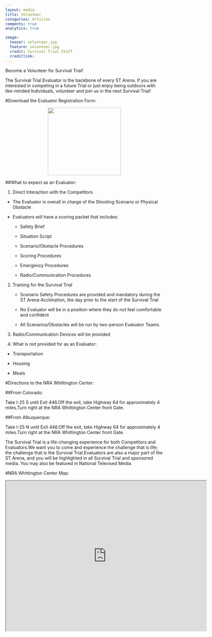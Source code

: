 ```yaml
---
layout: media
title: Volunteer
categories: Articles
comments: true
analytics: true

image:
  teaser: volunteer.jpg
  feature: volunteer.jpg
  credit: Survival Trial Staff
  creditlink:  
---
```

 
 
 
Become a Volunteer for Survival Trial!

The Survival Trial Evaluator is the backbone of every ST Arena.  If you are interested in competing in a future Trial or just enjoy being outdoors with like-minded Individuals, volunteer and join us in the next Survival Trial!

#Download the Evaluator Registration Form:

<p><center><a href="http://survivaltrial.com/images/Survival%20Trial%20Evaluator%20Registration.pdf" target="_blank"><img src="http://www.survivaltrial.com/images/pdf.jpg/" style="width:233px;height:216px;"/></a></center></p>


##What to expect as an Evaluator: 


1. Direct Interaction with the Competitors


* The Evaluator is overall in charge of the Shooting Scenario or Physical Obstacle

* Evaluators will have a scoring packet that includes:

	* Safety Brief

	* Situation Script

	* Scenario/Obstacle Procedures

	* Scoring Procedures

	* Emergency Procedures

	* Radio/Communication Procedures
	

2. Training for the Survival Trial

	* Scenario Safety Procedures are provided and mandatory during the ST Arena Acclimation, 
	the day prior to the start of the Survival Trial

	* No Evaluator will be in a position where they do not feel comfortable and confident

	* All Scenarios/Obstacles will be run by two-person Evaluator Teams
	

3. Radio/Communication Devices will be provided


4. What is not provided for as an Evaluator:


* Transportation

* Housing

* Meals

#Directions to the NRA Whittington Center:

##From Colorado:

Take I-25 S until Exit 446.Off the exit, take Highway 64 for approximately 4 miles.Turn right at the NRA Whittington Center front Gate.

##From Albuquerque:

Take I-25 N until Exit 446.Off the exit, take Highway 64 for approximately 4 miles.Turn right at the NRA Whittington Center front Gate.

The Survival Trial is a life-changing experience for both Competitors and Evaluators.We want you to come and experience the challenge that is life; the challenge that is the Survival Trial.Evaluators are also a major part of the ST Arena, and you will be highlighted in all Survival Trial and sponsored media. You may also be featured in National Televised Media.

#NRA Whittington Center Map:

<iframe src="https://www.google.com/maps/d/embed?mid=z155o1OMXysM.k-hqxpL98zDs" width="640" height="480"></iframe>

